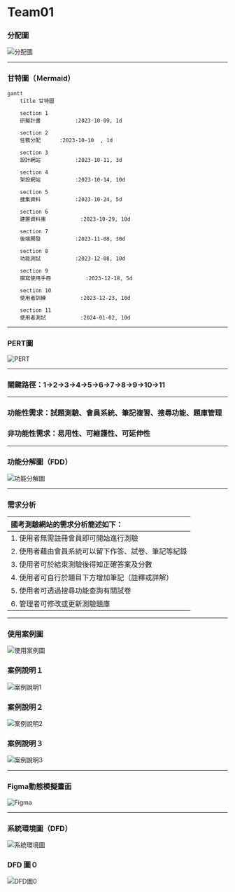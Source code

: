 # Team01

### 分配圖
![分配圖](分配圖.png "分配圖")

---

### 甘特圖（Ｍermaid）
```mermaid
gantt
    title 甘特圖

    section 1
    研擬計畫           :2023-10-09, 1d

    section 2
    任務分配      :2023-10-10  , 1d

    section 3
    設計網站           :2023-10-11, 3d

    section 4
    架設網站           :2023-10-14, 10d

    section 5
    搜集資料           :2023-10-24, 5d

    section 6
    建置資料庫           :2023-10-29, 10d

    section 7
    後端開發           :2023-11-08, 30d

    section 8
    功能測試           :2023-12-08, 10d

    section 9
    撰寫使用手冊           :2023-12-18, 5d

    section 10
    使用者訓練           :2023-12-23, 10d

    section 11
    使用者測試           :2024-01-02, 10d
```
---



### PERT圖
![PERT](PERT.png "PERT")

---

### 關鍵路徑：1→2→3→4→5→6→7→8→9→10→11

---

### 功能性需求：試題測驗、會員系統、筆記複習、搜尋功能、題庫管理

### 非功能性需求：易用性、可維護性、可延伸性

---

### 功能分解圖（FDD）
![功能分解圖](功能分解圖.png "功能分解圖")

---

### 需求分析

|國考測驗網站的需求分析簡述如下：|
|:----------------------------|
|1. 使用者無需註冊會員即可開始進行測驗|
|2. 使用者藉由會員系統可以留下作答、試卷、筆記等紀錄|
|3. 使用者可於結束測驗後得知正確答案及分數|
|4. 使用者可自行於題目下方增加筆記（註釋或詳解）|
|5. 使用者可透過搜尋功能查詢有關試卷|
|6. 管理者可修改或更新測驗題庫|

---

### 使用案例圖
![使用案例圖](使用案例圖.png "使用案例圖")

### 案例說明１
![案例說明1](案例說明1.png "案例說明1")

### 案例說明２
![案例說明2](案例說明2.png "案例說明2")

### 案例說明３
![案例說明3](案例說明3.png "案例說明3")

---

### Figma動態模擬畫面
![Figma](Figma.png "Figma")

---

### 系統環境圖（DFD）
![系統環境圖](系統環境圖.png "系統環境圖")

### DFD 圖０
![DFD圖0](DFD圖0.png "DFD圖0")
